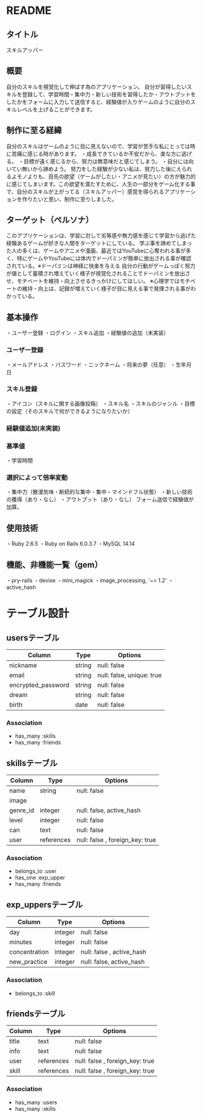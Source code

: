 
# README

## タイトル
スキルアッパー
## 概要
自分のスキルを視覚化して伸ばす為のアプリケーション。
自分が習得したいスキルを登録して、学習時間・集中力・新しい技術を習得したか・アウトプットをしたかをフォームに入力して送信すると、経験値が入りゲームのように自分のスキルレベルを上げることができます。

## 制作に至る経緯
自分のスキルはゲームのように目に見えないので、学習が苦手な私にとっては時に苦痛に感じる時があります。
・成長できているか不安だから、楽な方に逃げる。
・目標が遠く感じるから、努力は無意味だと感じてしまう。
・自分には向いてい無いから諦めよう。
努力をした経験が少ない私は、努力した後にえられるよモノよりも、目先の欲望（ゲームがしたい・アニメが見たい）の方が魅力的に感じてしまいます。この欲望を満たすために、人生の一部分をゲーム化する事で、自分のスキルが上がってる（スキルアッパー）感覚を得られるアプリケーションを作りたいと思い、制作に至りしました。

## ターゲット（ペルソナ）
このアプリケーションは、学習に対して劣等感や無力感を感じて学習から逃げた経験あるゲームが好きな人間をターゲットにしている。
学ぶ事を諦めてしまった人の多くは、ゲームやアニメや漫画、最近ではYouTubeに心奪われる事が多く、特にゲームやYouTubeには体内でドーパミンが簡単に放出される事が確認されている。※ドーパミンは神経に快楽を与える
自分の行動がゲームっぽく努力が値として蓄積され増えていく様子が視覚化されることでドーパミンを放出させ、モチベートを維持・向上させるきっかけにしてほしい。
※心理学ではモチベートの維持・向上は、記録が増えていく様子が目に見える事で発揮される事がわかっている。


## 基本操作
・ユーザー登録
・ログイン
・スキル追加
・経験値の追加（未実装）

### ユーザー登録
・メールアドレス
・パスワード
・ニックネーム
・将来の夢（任意）
・生年月日

### スキル登録
・アイコン（スキルに関する画像投稿）
・スキル名
・スキルのジャンル
・目標の設定（そのスキルで何ができるようになりたいか）

### 経験値追加(未実装)
  ### 基準値 
・学習時間
  ###  選択によって倍率変動
・集中力（散漫気味・断続的な集中・集中・マインドフル状態）
・新しい技術の獲得（あり・なし）
・アウトプット（あり・なし）
フォーム送信で経験値が加算。


## 使用技術
・Ruby 2.6.5
・Ruby on Rails 6.0.3.7
・MySQL  14.14

## 機能、非機能一覧（gem）
・pry-rails
・devise
・mini_magick
・image_processing, '~> 1.2'
・active_hash



# テーブル設計

## usersテーブル


| Column     |  Type   |  Options     |
| --------   |  ------ |  ----------- |
| nickname   |  string |  null: false |
| email      |  string |  null: false, unique: true |
| encrypted_password       |  string |  null: false |
| dream     |  string |  null: false |
| birth      |  date   |  null: false |

### Association
- has_many :skills
- has_many :friends

## skillsテーブル
| Column     |  Type   |  Options     |
| --------   |  ------ |  ----------- |
| name       |  string |  null: false |
| image      | 
| genre_id|  integer  |  null: false, active_hash |
| level   |  integer |  null: false |
| can      |  text       |  null: false   |
| user   |  references |  null: false , foreign_key: true|

### Association
- belongs_to :user
- has_one :exp_upper
- has_many :friends

## exp_uppersテーブル
| Column     |  Type   |  Options     |
| --------   |  ------ |  ----------- |
| day      |  integer   |  null: false |
| minutes      |  integer   |  null: false |
| concentration      |  integer   |  null: false , active_hash|
| new_practice      |  integer   |  null: false, active_hash |

### Association
- belongs_to :skill

## friendsテーブル
| Column     |  Type   |  Options     |
| --------   |  ------ |  ----------- |
| title      |  text       |  null: false   |
| info      |  text       |  null: false   |
| user   |  references |  null: false , foreign_key: true|
| skill  |  references |  null: false , foreign_key: true|

### Association 
- has_many :users
- has_many :skills


